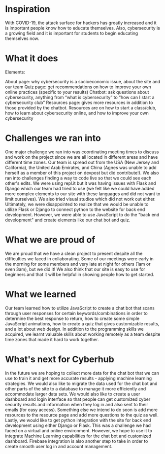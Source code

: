 # Inspiration
With COVID-19, the attack surface for hackers has greatly increased and it is important people know how to educate themselves. Also, cybersecurity is a growing field and it is important for students to begin educating themselves now.

# What it does
Elements:

About page: why cybersecurity is a socioeconomic issue, about the site and our team
Quiz page: get recommendations on how to improve your own online practices (specific to your results)
Chatbot: ask questions about cybersecurity, anything from “what is cybersecurity” to “how can I start a cybersecurity club”
Resources page: gives more resources in addition to those provided by the chatbot. Resources are on how to start a class/club, how to learn about cybersecurity online, and how to improve your own cybersecurity

# Challenges we ran into
One major challenge we ran into was coordinating meeting times to discuss and work on the project since we are all located in different areas and have different time zones. Our team is spread out from the USA (New Jersey and California), the United Arab Emirates, and China (Agnes was unable to add herself as a member of this project on devpost but did contribute!). We also ran into challenges finding a way to code live so that we could see each other's edits. We were using repl.it but it was having issues with Flask and Django which our team had tried to use (we felt like we could have added more complex elements to our site with these languages and did not want to limit ourselves). We also tried visual studios which did not work out either. Ultimately, we were disappointed to realize that we would be unable to utilize Flask or Django to connect python to the website for back end development. However, we were able to use JavaScript to do the "back end development" and create elements like our chat bot and quiz.

# What we are proud of
We are proud that we have a clean project to present despite all the difficulties we faced in collaborating. Some of our meetings were early in the morning for some members and very late at night for others (1am or even 3am), but we did it! We also think that our site is easy to use for beginners and that it will be helpful in showing people how to get started.

# What we learned
Our team learned how to utilize JavaScript to create a chat bot that scans through user responses for certain keywords/combinations in order to determine the best response to return, how to create some simple JavaScript animations, how to create a quiz that gives customizable results, and a lot about web design. In addition to the programming skills we acquired, we learnt valuable skills about working remotely as a team despite time zones that made it hard to work together.

# What's next for Cyberhub
In the future we are hoping to collect more data for the chat bot that we can use to train it and get more accurate results - applying machine learning strategies. We would also like to migrate the data used for the chat bot and other parts of the site to a database to manage it more efficiently and accommodate larger data sets. We would also like to create a user dashboard and login interface so that people can get customized cyber security results and information when they log in and also sent to their emails (for easy access). Something else we intend to do soon is add more resources to the resource page and add more questions to the quiz as well. Lastly, we would like to get python integration with the site for back end development using either Django or Flask. This was a challenge we had faced on a virtual and online environment. However, we hope to use it to integrate Machine Learning capabilities for the chat bot and customized dashboard. Firebase integration is also another step to take in order to create smooth user log in and account management.
